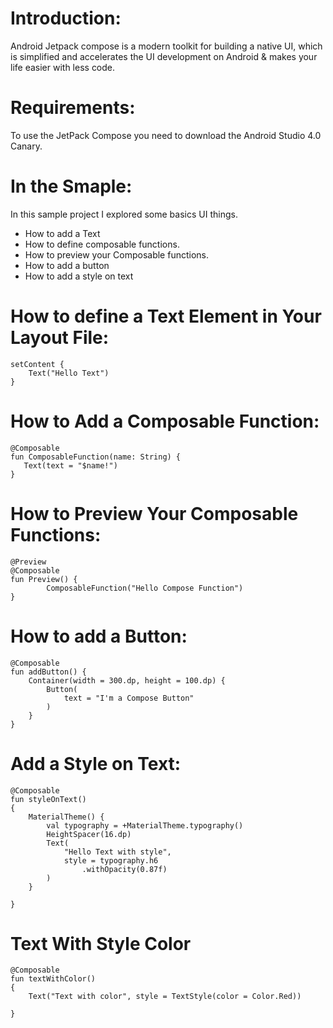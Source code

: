 # Introduction:
Android Jetpack compose is a modern toolkit for building a native UI, which is simplified and accelerates the UI development on Android & makes your life easier with less code.

# Requirements:
To use the JetPack Compose you need to download the Android Studio 4.0 Canary.

# In the Smaple:
In this sample project I explored some basics UI things.
* How to add a Text
* How to define composable functions. 
* How to preview your Composable functions.
* How to add a button
* How to add a style on text

# How to define a Text Element in Your Layout File:
```
setContent {
    Text("Hello Text")
}
```

# How to Add a Composable Function:
 ```
 @Composable
fun ComposableFunction(name: String) {
    Text(text = "$name!")
}
```

# How to Preview Your Composable Functions:
```
@Preview
@Composable
fun Preview() {
        ComposableFunction("Hello Compose Function")
}
```

# How to add a Button:
```
@Composable
fun addButton() {
    Container(width = 300.dp, height = 100.dp) {
        Button(
            text = "I'm a Compose Button"
        )
    }
}
```

# Add a Style on Text:
```
@Composable
fun styleOnText()
{
    MaterialTheme() {
        val typography = +MaterialTheme.typography()
        HeightSpacer(16.dp)
        Text(
            "Hello Text with style",
            style = typography.h6
                .withOpacity(0.87f)
        )
    }

}
```
# Text With Style Color
```
@Composable
fun textWithColor()
{
    Text("Text with color", style = TextStyle(color = Color.Red))

}
```
